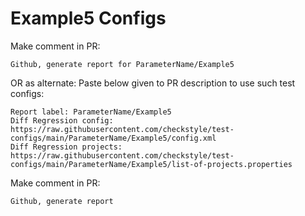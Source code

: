 # Example5 Configs
Make comment in PR:
```
Github, generate report for ParameterName/Example5
```
OR as alternate:
Paste below given to PR description to use such test configs:
```
Report label: ParameterName/Example5
Diff Regression config: https://raw.githubusercontent.com/checkstyle/test-configs/main/ParameterName/Example5/config.xml
Diff Regression projects: https://raw.githubusercontent.com/checkstyle/test-configs/main/ParameterName/Example5/list-of-projects.properties
```
Make comment in PR:
```
Github, generate report
```
